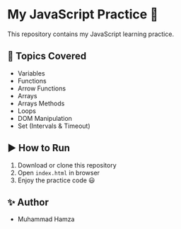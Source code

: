 # My JavaScript Practice 🚀

This repository contains my JavaScript learning practice.

## 📂 Topics Covered
- Variables
- Functions
- Arrow Functions
- Arrays
- Arrays Methods
- Loops
- DOM Manipulation
- Set (Intervals & Timeout)
## ▶️ How to Run
1. Download or clone this repository
2. Open `index.html` in browser
3. Enjoy the practice code 😃

## ✨ Author
- Muhammad Hamza
